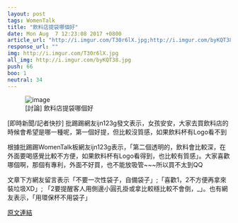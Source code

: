 ```yaml
---
layout: post
tags: WomenTalk
title: "飲料店提袋哪個好"
date: Mon Aug  7 12:23:08 2017 +0800
article_url: "http://i.imgur.com/T30r6lX.jpg;http://i.imgur.com/byKQT38.jpg"
response_url: ""
img: http://i.imgur.com/T30r6lX.jpg
all_img: http://i.imgur.com/byKQT38.jpg
push: 66
boo: 1
neutral: 34
---
```


<figure>
<img src="http://i.imgur.com/T30r6lX.jpg" alt="image">
<figcaption>
[討論] 飲料店提袋哪個好
</figcaption>
</figure>



[即時新聞/記者快抄] 批踢踢網友ijn123g發文表示，女孩安安，大家去買飲料店的時候會希望是哪一種呢，第一個好提，但比較沒質感，如果飲料杯有Logo看不到

根據批踢踢WomenTalk板網友ijn123g表示，「第二個透明的，飲料會比較深，在外面要喝感覺比較不方便，如果飲料杯有Logo看得到，也比較有質感」。大家喜歡哪個啊，那個有專利，外面不好買，也不能放吸管~~~所以買不太到QQ

文章下方網友留言表示「不要一次性袋子，自備袋子」;「喜歡1，2不方便再拿來裝垃圾XD」; 「2要提醒客人用側邊小圓孔掛或拿比較穩比較不會倒，_」。也有網友表示，「用環保杯不用袋子」

<a href = "https://www.ptt.cc/bbs/WomenTalk/M.1502079791.A.EBB.html">原文連結</a>

